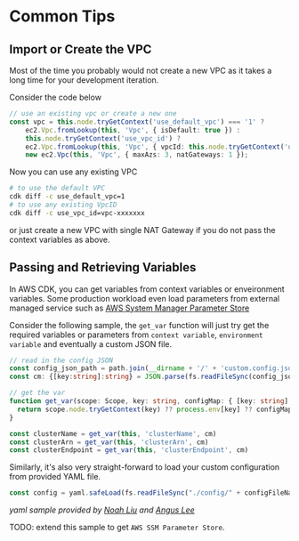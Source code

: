 # Common Tips



## Import or Create the VPC

Most of the time you probably would not create a new VPC as it takes a long time for 
your development iteration.

Consider the code below

```ts
// use an existing vpc or create a new one
const vpc = this.node.tryGetContext('use_default_vpc') === '1' ?
    ec2.Vpc.fromLookup(this, 'Vpc', { isDefault: true }) :
    this.node.tryGetContext('use_vpc_id') ?
    ec2.Vpc.fromLookup(this, 'Vpc', { vpcId: this.node.tryGetContext('use_vpc_id') }) :
    new ec2.Vpc(this, 'Vpc', { maxAzs: 3, natGateways: 1 });

```

Now you can use any existing VPC 

```sh
# to use the default VPC
cdk diff -c use_default_vpc=1
# to use any existing VpcID
cdk diff -c use_vpc_id=vpc-xxxxxxx
```

or just create a new VPC with single NAT Gateway if you do not pass the context 
variables as above.

## Passing and Retrieving Variables

In AWS CDK, you can get variables from context variables or enveironment variables.
Some production workload even load parameters from external managed service such as 
[AWS System Manager Parameter Store](https://docs.aws.amazon.com/systems-manager/latest/userguide/systems-manager-parameter-store.html)


Consider the following sample, the `get_var` function will just try get the required variables or parameters from `context variable`, `environment variable` and eventually a custom JSON file. 

```ts
// read in the config JSON
const config_json_path = path.join(__dirname + '/' + 'custom.config.json')
const cm: {[key:string]:string} = JSON.parse(fs.readFileSync(config_json_path).toString())

// get the var 
function get_var(scope: Scope, key: string, configMap: { [key: string]: string } ): string {
  return scope.node.tryGetContext(key) ?? process.env[key] ?? configMap[key] ?? undefined
}

const clusterName = get_var(this, 'clusterName', cm)
const clusterArn = get_var(this, 'clusterArn', cm)
const clusterEndpoint = get_var(this, 'clusterEndpoint', cm)
```

Similarly, it's also very straight-forward to load your custom configuration from provided YAML file.

```ts
const config = yaml.safeLoad(fs.readFileSync("./config/" + configFileName + ".yaml", "utf8"));
```
_yaml sample provided by [Noah Liu](https://t.me/AWSCDK/2348) and [Angus Lee](https://t.me/angusfz)_

TODO: extend this sample to get `AWS SSM Parameter Store`.




